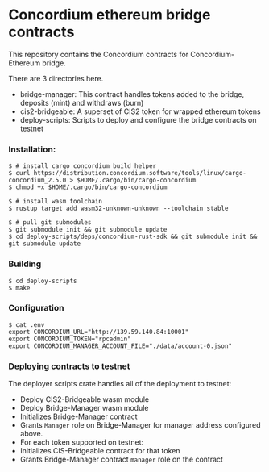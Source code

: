 # Concordium ethereum bridge contracts

This repository contains the Concordium contracts for Concordium-Ethereum bridge.

There are 3 directories here.

- bridge-manager: This contract handles tokens added to the bridge, deposits (mint) and withdraws (burn)
- cis2-bridgeable: A superset of CIS2 token for wrapped ethereum tokens
- deploy-scripts: Scripts to deploy and configure the bridge contracts on testnet

### Installation:

```
$ # install cargo concordium build helper
$ curl https://distribution.concordium.software/tools/linux/cargo-concordium_2.5.0 > $HOME/.cargo/bin/cargo-concordium
$ chmod +x $HOME/.cargo/bin/cargo-concordium

$ # install wasm toolchain
$ rustup target add wasm32-unknown-unknown --toolchain stable

$ # pull git submodules
$ git submodule init && git submodule update
$ cd deploy-scripts/deps/concordium-rust-sdk && git submodule init && git submodule update
```

### Building

```
$ cd deploy-scripts
$ make
```

### Configuration

```
$ cat .env
export CONCORDIUM_URL="http://139.59.140.84:10001"
export CONCORDIUM_TOKEN="rpcadmin"
export CONCORDIUM_MANAGER_ACCOUNT_FILE="./data/account-0.json"
```

### Deploying contracts to testnet

The deployer scripts crate handles all of the deployment to testnet:
- Deploy CIS2-Bridgeable wasm module
- Deploy Bridge-Manager wasm module
- Initializes Bridge-Manager contract
- Grants `Manager` role on Bridge-Manager for manager address configured above.
- For each token supported on testnet:
- Initializes CIS-Bridgeable contract for that token
- Grants Bridge-Manager contract `manager` role on the contract
